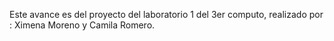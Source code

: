 Este avance es del proyecto del laboratorio 1 del 3er computo, realizado por : Ximena Moreno y Camila Romero.
